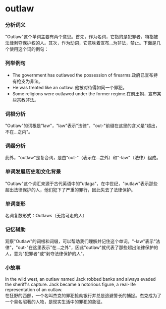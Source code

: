 # outlaw

### 分析词义

  

"Outlaw"这个单词主要有两个意思。首先，作为名词，它指的是犯罪者，特指被法律剥夺保护权的人。其次，作为动词，它意味着宣布…为非法，禁止。下面是几个使用这个词的例句：

  

### 列举例句

  

*   The government has outlawed the possession of firearms.政府已宣布持有枪支为非法。
*   He was treated like an outlaw. 他被对待得如同一个罪犯。
*   Some religions were outlawed under the former regime.在前王朝，宣布某些宗教非法。

  

### 词根分析

  

"Outlaw"的词根是"law"，"law"表示"法律"，"out-"前缀在这里的含义是"超出，不在…之内"。

  

### 词缀分析

  

此外，"outlaw"是复合词，是由"out-"（表示在…之外）和"-law"（法律）组成。

  

### 单词发展历史和文化背景

  

"Outlaw"这个词汇来源于古代英语中的"utlaga"，在中世纪，"outlaw"表示那些超出法律保护的人，他们犯下了严重的罪行，因此失去了法律保护。

  

### 单词变形

  

名词复数形式：Outlaws（无路可走的人）

  

### 记忆辅助

  

观察"Outlaw"的词根和词缀，可以帮助我们理解并记住这个单词。"-law"表示"法律"，"out-"在这里表示"在…之外"，因此"outlaw"就代表了那些超出法律保护的人，意为"犯罪者"或"剥夺法律保护的人"。

  

### 小故事

  

In the wild west, an outlaw named Jack robbed banks and always evaded the sheriff's capture. Jack became a notorious figure, a real-life representation of an outlaw.  
在狂野的西部，一个名叫杰克的罪犯抢劫银行并总是逃避警长的捕捉。杰克成为了一个臭名昭著的人物，是现实生活中的罪犯的象征。
